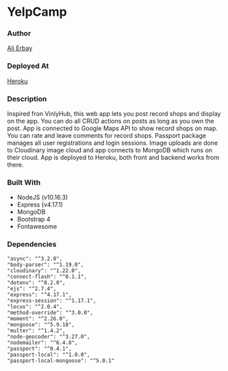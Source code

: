 # YelpCamp

### Author
[Ali Erbay](https://github.com/kermit-klein)

### Deployed At

[Heroku](https://guarded-refuge-06498.herokuapp.com/)

### Description

Inspired fron VinlyHub, this web app lets you post record shops and display on the app. You can do all CRUD actions on posts as long as you own the post.
App is connected to Google Maps API to show record shops on map. You can rate and leave comments for record shops.
Passport package manages all user registrations and login sessions. Image uploads are done to Cloudinary image cloud and app connects to MongoDB which runs on their cloud.
App is deployed to Heroku, both front and backend works from there.

### Built With

- NodeJS (v10.16.3)
- Express (v4.17.1)
- MongoDB
- Bootstrap 4
- Fontawesome

### Dependencies

    "async": "^3.2.0",
    "body-parser": "^1.19.0",
    "cloudinary": "^1.22.0",
    "connect-flash": "^0.1.1",
    "dotenv": "^8.2.0",
    "ejs": "^2.7.4",
    "express": "^4.17.1",
    "express-session": "^1.17.1",
    "locus": "^2.0.4",
    "method-override": "^3.0.0",
    "moment": "^2.26.0",
    "mongoose": "^5.9.18",
    "multer": "^1.4.2",
    "node-geocoder": "^3.27.0",
    "nodemailer": "^6.4.8",
    "passport": "^0.4.1",
    "passport-local": "^1.0.0",
    "passport-local-mongoose": "^5.0.1"
